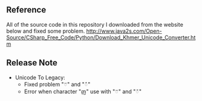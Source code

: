 ﻿## Reference
All of the source code in this repository I downloaded from the website below and fixed some problem.
http://www.java2s.com/Open-Source/CSharp_Free_Code/Python/Download_Khmer_Unicode_Converter.htm
## Release Note
- Unicode To Legacy:
	+ Fixed problem "៊" and "៌"
	+ Error when character "ញ" use with "៊" and "៉"